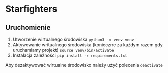 # Starfighters

## Uruchomienie
1. Utworzenie wirtualnego środowiska
```python3 -m venv venv```
2. Aktywowanie writualnego środowiska (konieczne za każdym razem gdy uruchamiamy projekt)
```source venv/bin/activate```
3. Instalacja zależności
```pip install -r requirements.txt```

Aby dezaktywować wirtualne środowisko należy użyć polecenia
```deactivate```

